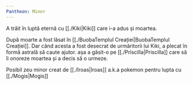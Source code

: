 ```yaml
---
Pantheon: Minor
---
```


A trăit în luptă eternă cu [[./Kiki|Kiki]] care i-a adus și moartea.

După moarte a fost lăsat în [[./BuobaTemplul Creației|BuobaTemplul Creației]]. Dar când acesta a fost desecrat de urmăritorii lui Kiki, a plecat în formă astrală să caute ajutor. așa a găsit-o pe [[./Priscilla|Priscilla]] care să îi onoreze moartea și a decis să o urmeze.

Posibil zeu minor creat de [[./Iroas|Iroas]] a.k.a pokemon pentru lupta cu  [[./Mogis|Mogis]] 